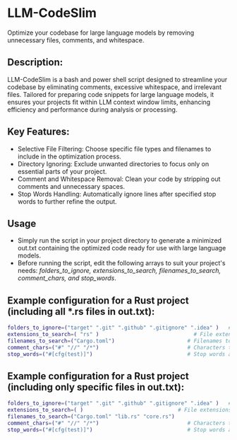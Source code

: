 # LLM-CodeSlim
Optimize your codebase for large language models by removing unnecessary files, comments, and whitespace.

## Description:
  
LLM-CodeSlim is a bash and power shell script designed to streamline your codebase by eliminating comments, excessive whitespace, and irrelevant files. Tailored for preparing code snippets for large language models, it ensures your projects fit within LLM context window limits, enhancing efficiency and performance during analysis or processing.

## Key Features:

- Selective File Filtering: Choose specific file types and filenames to include in the optimization process.
- Directory Ignoring: Exclude unwanted directories to focus only on essential parts of your project.
- Comment and Whitespace Removal: Clean your code by stripping out comments and unnecessary spaces.
- Stop Words Handling: Automatically ignore lines after specified stop words to further refine the output.

## Usage
- Simply run the script in your project directory to generate a minimized out.txt containing the optimized code ready for use with large language models.
- Before running the script, edit the following arrays to suit your project's needs: *folders_to_ignore, extensions_to_search, filenames_to_search, comment_chars, and stop_words*.  

## Example configuration for a Rust project (including all *.rs files in out.txt):

```bash
folders_to_ignore=("target" ".git" ".github" ".gitignore" ".idea" )   # Folders to ignore
extensions_to_search=( "rs" )                              # File extensions to search for
filenames_to_search=("Cargo.toml")                       # Filenames to search for
comment_chars=("#" "//" "/*")                            # Characters that denote comments
stop_words=("#[cfg(test)]")                              # Stop words after which to ignore the remaining lines in the file
```

## Example configuration for a Rust project (including only specific files in out.txt):

```bash
folders_to_ignore=("target" ".git" ".github" ".gitignore" ".idea" )   # Folders to ignore
extensions_to_search=( )                              # File extensions to search for
filenames_to_search=("Cargo.toml" "lib.rs" "core.rs")                       # Filenames to search for
comment_chars=("#" "//" "/*")                            # Characters that denote comments
stop_words=("#[cfg(test)]")                              # Stop words after which to ignore the remaining lines in the file
```
